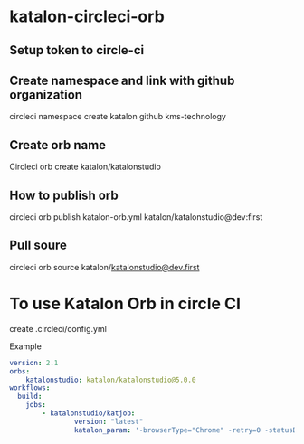 # katalon-circleci-orb

## Setup token to circle-ci 

## Create namespace and link with github organization

circleci namespace create katalon github kms-technology

## Create orb name 
Circleci orb create katalon/katalonstudio

## How to publish orb 
circleci orb publish katalon-orb.yml katalon/katalonstudio@dev:first

## Pull soure

circleci orb source katalon/katalonstudio@dev.first

# To use Katalon Orb in circle CI

create .circleci/config.yml

Example 

```yaml
version: 2.1
orbs:
    katalonstudio: katalon/katalonstudio@5.0.0
workflows:
  build:
    jobs:
        - katalonstudio/katjob:
                version: "latest"
                katalon_param: '-browserType="Chrome" -retry=0 -statusDelay=15 -testSuitePath="Test Suites/TS_RegressionTest"'
```



